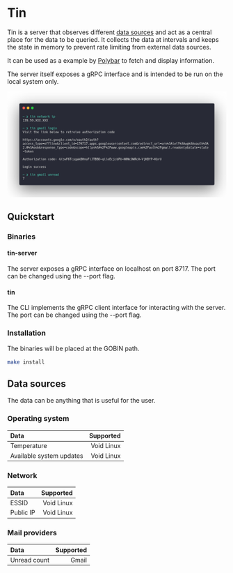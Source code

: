 # Tin

Tin is a server that observes different [data sources](#data-sources) and act as a central place for the data to be queried. It collects the data at intervals and keeps the state in memory to prevent rate limiting from external data sources.

It can be used as a example by [Polybar](https://github.com/polybar/polybar) to fetch and display information.

The server itself exposes a gRPC interface and is intended to be run on the local system only.

![cli](img/cli.png)

## Quickstart

### Binaries

#### tin-server

The server exposes a gRPC interface on localhost on port 8717. The port can be changed using the --port flag.

#### tin

The CLI implements the gRPC client interface for interacting with the server. The port can be changed using the --port flag.

### Installation

The binaries will be placed at the GOBIN path.

```bash
make install
```

## Data sources

The data can be anything that is useful for the user.

### Operating system

| Data                     |  Supported |
| :----------------------- | ---------: |
| Temperature              | Void Linux |
| Available system updates | Void Linux |

### Network

| Data      |  Supported |
| :-------- | ---------: |
| ESSID     | Void Linux |
| Public IP | Void Linux |

### Mail providers

| Data         | Supported |
| :----------- | --------: |
| Unread count |     Gmail |
